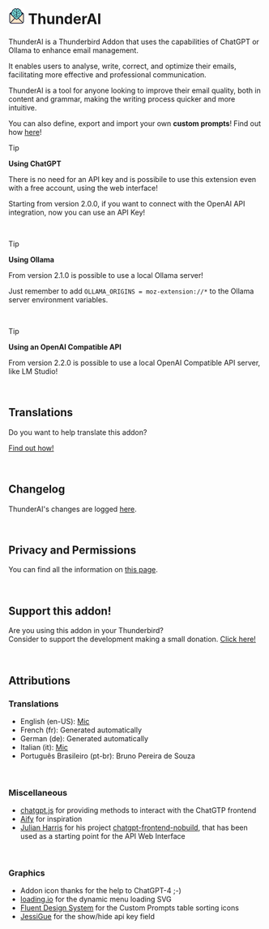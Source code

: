 # ![ThunderAI icon](images/icon-32px.png "ThunderAI") ThunderAI

ThunderAI is a Thunderbird Addon that uses the capabilities of ChatGPT or Ollama to enhance email management.

It enables users to analyse, write, correct, and optimize their emails, facilitating more effective and professional communication.

ThunderAI is a tool for anyone looking to improve their email quality, both in content and grammar, making the writing process quicker and more intuitive. 

You can also define, export and import your own **custom prompts**!
Find out how [here](https://micz.it/thunderbird-addon-thunderai/custom-prompts/)!


> [!TIP]
> **Using ChatGPT**
> 
> There is no need for an API key and is possibile to use this extension even with a free account, using the web interface!
> 
> Starting from version 2.0.0, if you want to connect with the OpenAI API integration, now you can use an API Key!

<br>

> [!TIP]
> **Using Ollama**
>
> From version 2.1.0 is possible to use a local Ollama server!
>
> Just remember to add `OLLAMA_ORIGINS = moz-extension://*` to the Ollama server environment variables.

<br>

> [!TIP]
> **Using an OpenAI Compatible API**
>
> From version 2.2.0 is possible to use a local OpenAI Compatible API server, like LM Studio!


<br>

## Translations
Do you want to help translate this addon?

[Find out how!](https://micz.it/thunderbird-addon-thunderai/translate/)

<br>

## Changelog
ThunderAI's changes are logged [here](CHANGELOG.md).

<br>

## Privacy and Permissions
You can find all the information on [this page](https://micz.it/thunderbird-addon-thunderai/privacy-permissions/).

<br>

## Support this addon!
Are you using this addon in your Thunderbird?
<br>Consider to support the development making a small donation. [Click here!](https://www.paypal.com/donate/?business=UHN4SXPGEXWQL&no_recurring=1&item_name=Thunderbird+Addon+ThunderAI&currency_code=EUR)

<br>

## Attributions

### Translations
- English (en-US): [Mic](https://github.com/micz/)
- French (fr): Generated automatically
- German (de): Generated automatically
- Italian (it): [Mic](https://github.com/micz/)
- Português Brasileiro (pt-br): Bruno Pereira de Souza


<br>

### Miscellaneous
- <a href="https://github.com/KudoAI/chatgpt.js">chatgpt.js</a> for providing methods to interact with the ChatGTP frontend
- <a href="https://github.com/ali-raheem/Aify">Aify</a> for inspiration
- <a href="https://github.com/boxabirds">Julian Harris</a> for his project <a href="https://github.com/boxabirds/chatgpt-frontend-nobuild">chatgpt-frontend-nobuild</a>, that has been used as a starting point for the API Web Interface


<br>

### Graphics
- Addon icon thanks for the help to ChatGPT-4 ;-)
- <a href="https://loading.io">loading.io</a> for the dynamic menu loading SVG
- [Fluent Design System](https://www.iconfinder.com/fluent-designsystem) for the Custom Prompts table sorting icons
- [JessiGue](https://www.flaticon.com/authors/jessigue) for the show/hide api key field
